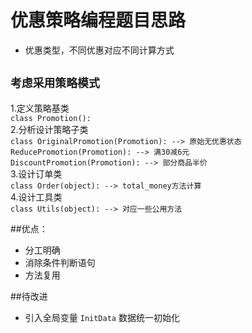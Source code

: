 #  优惠策略编程题目思路

- 优惠类型，不同优惠对应不同计算方式

``考虑采用策略模式``
-------

1.定义策略基类<br>
``class Promotion():``<br>
2.分析设计策略子类<br>
``class OriginalPromotion(Promotion): --> 原始无优惠状态``<br>
``ReducePromotion(Promotion): --> 满30减6元``<br>
``DiscountPromotion(Promotion): --> 部分商品半价``<br>
3.设计订单类<br>
``class Order(object): --> total_money方法计算``<br>
4.设计工具类<br>
``class Utils(object): --> 对应一些公用方法``<br>

##优点：
- 分工明确
- 消除条件判断语句
- 方法复用

##待改进
- 引入全局变量 `InitData` 数据统一初始化
